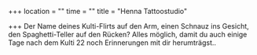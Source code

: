 +++
location = ""
time = ""
title = "Henna Tattoostudio"

+++
Der Name deines Kulti-Flirts auf den Arm, einen Schnauz ins Gesicht, den Spaghetti-Teller auf den Rücken? Alles möglich, damit du auch einige Tage nach dem Kulti 22 noch Erinnerungen mit dir herumträgst..